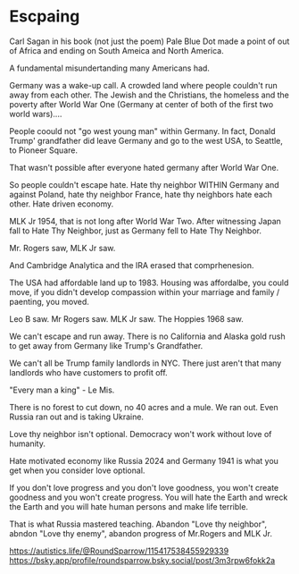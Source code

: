 # Escpaing

Carl Sagan in his book (not just the poem) Pale Blue Dot made a point of out of Africa and ending on South Ameica and North America.

A fundamental misundertanding many Americans had.

Germany was a wake-up call. A crowded land where people couldn't run away from each other. The Jewish and the Christians, the homeless and the poverty after World War One (Germany at center of both of the first two world wars)....

People coould not "go west young man" within Germany. In fact, Donald Trump' grandfather did leave Germany and go to the west USA, to Seattle, to Pioneer Square.

That wasn't possible after everyone hated germany after World War One.

So people couldn't escape hate. Hate thy neighbor WITHIN Germany and against Poland, hate thy neighbor France, hate thy neighbors hate each other. Hate driven economy.

MLK Jr 1954, that is not long after World War Two. After witnessing Japan fall to Hate Thy Neighbor, just as Germany fell to Hate Thy Neighbor.

Mr. Rogers saw, MLK Jr saw.

And Cambridge Analytica and the IRA erased that comprhenesion.

The USA had affordable land up to 1983. Housing was affordalbe, you could move, if you didn't develop compassion within your marriage and family / paenting, you moved.

Leo B saw. Mr Rogers saw. MLK Jr saw. The Hoppies 1968 saw.

We can't escape and run away. There is no California and Alaska gold rush to get away from Germany like Trump's Grandfather.

We can't all be Trump family landlords in NYC. There just aren't that many landlords who have customers to profit off.

"Every man a king" - Le Mis.

There is no forest to cut down, no 40 acres and a mule. We ran out. Even Russia ran out and is taking Ukraine.

Love thy neighbor isn't optional. Democracy won't work without love of humanity.

Hate motivated economy like Russia 2024 and Germany 1941 is what you get when you consider love optional. 

If you don't love progress and you don't love goodness, you won't create goodness and you won't create progress. You will hate the Earth and wreck the Earth and you will hate human persons and make life terrible.

That is what Russia mastered teaching. Abandon "Love thy neighbor", abndon "Love thy enemy", abandon progress of Mr.Rogers and MLK Jr.

https://autistics.life/@RoundSparrow/115417538455929339      
https://bsky.app/profile/roundsparrow.bsky.social/post/3m3rpw6fokk2a

